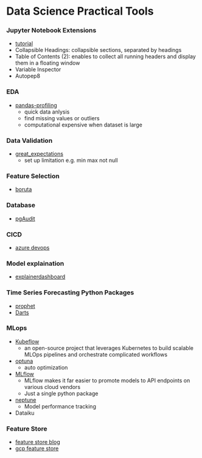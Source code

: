 # Data Science Practical Tools
### Jupyter Notebook Extensions
- [tutorial](https://towardsdatascience.com/jupyter-notebook-extensions-517fa69d2231)
- Collapsible Headings: collapsible sections, separated by headings
- Table of Contents (2): enables to collect all running headers and display them in a floating window
- Variable Inspector
- Autopep8

### EDA
- [pandas-profiling](https://github.com/pandas-profiling/pandas-profiling)
  - quick data anlysis
  - find missing values or outliers
  - computational expensive when dataset is large

### Data Validation
- [great_expectations](https://github.com/great-expectations/great_expectations)
  - set up limitation e.g. min max not null

### Feature Selection
- [boruta](https://github.com/scikit-learn-contrib/boruta_py)


### Database
- [pgAudit](https://github.com/jinisaweaklearner/pgaudit)


### CICD
- [azure devops](https://azure.microsoft.com/en-au/services/devops/#overview)


### Model explaination
- [explainerdashboard](https://github.com/oegedijk/explainerdashboard)

### Time Series Forecasting Python Packages
- [prophet](https://github.com/facebook/prophet)
- [Darts](https://github.com/unit8co/darts)

### MLops
- [Kubeflow](https://www.kubeflow.org/docs/components/pipelines/introduction/)
  - an open-source project that leverages Kubernetes to build scalable MLOps pipelines and orchestrate complicated workflows
- [optuna](https://optuna.org/) 
  - auto optimization
- [MLflow](https://mlflow.org/docs/latest/tracking.html) 
  - MLflow makes it far easier to promote models to API endpoints on various cloud vendors
  - Just a single python package
- [neptune](https://neptune.ai/product) 
  - Model performance tracking
- Dataiku

### Feature Store
- [feature store blog](https://www.featurestore.org/)
- [gcp feature store](https://cloud.google.com/vertex-ai/docs/featurestore/concepts)
